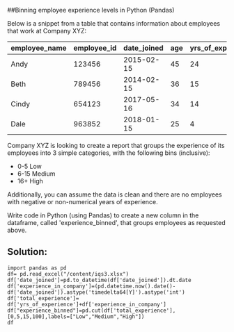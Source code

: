 
##Binning employee experience levels in Python (Pandas)

Below is a snippet from a table that contains information about employees that work at Company XYZ:

| **employee\_name** | **employee\_id** | **date\_joined** | **age** | **yrs\_of\_experience** |
| --- | --- | --- | --- | --- |
| Andy | 123456 | 2015-02-15 | 45 | 24 |
| Beth | 789456 | 2014-02-15 | 36 | 15 |
| Cindy | 654123 | 2017-05-16 | 34 | 14 |
| Dale | 963852 | 2018-01-15 | 25 | 4 |

Company XYZ is looking to create a report that groups the experience of its employees into 3 simple categories, with the following bins (inclusive):

- 0-5 Low
- 6-15 Medium
- 16+ High

Additionally, you can assume the data is clean and there are no employees with negative or non-numerical years of experience.

Write code in Python (using Pandas) to create a new column in the dataframe, called &#39;experience\_binned&#39;, that groups employees as requested above.


## Solution:


```python:
import pandas as pd
df= pd.read_excel("/content/iqs3.xlsx")
df['date_joined']=pd.to_datetime(df['date_joined']).dt.date
df['experience_in_company']=(pd.datetime.now().date()-df['date_joined']).astype('timedelta64[Y]').astype('int')
df['total_experience']= df['yrs_of_experience']+df['experience_in_company']
df["experience_binned"]=pd.cut(df['total_experience'],[0,5,15,100],labels=["Low","Medium","High"])
df
```
